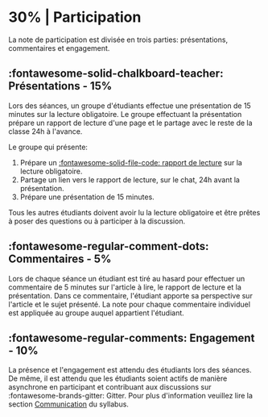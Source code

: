 # 30% | Participation
La note de participation est divisée en trois parties: présentations, commentaires et engagement.

## **:fontawesome-solid-chalkboard-teacher: Présentations - 15%**
Lors des séances, un groupe d'étudiants effectue une présentation de 15 minutes sur la lecture obligatoire. Le groupe effectuant la présentation prépare un rapport de lecture d'une page et le partage avec le reste de la classe 24h à l'avance.

Le groupe qui présente:

1. Prépare un [:fontawesome-solid-file-code: rapport de lecture](https://colab.research.google.com/github/mickaeltemporao/mdss-materials/blob/main/rapport-de-lecture.ipynb) sur la lecture obligatoire.
2. Partage un lien vers le rapport de lecture, sur le chat, 24h avant la présentation.
3. Prépare une présentation de 15 minutes.

Tous les autres étudiants doivent avoir lu la lecture obligatoire et être prêtes à poser des questions ou à participer à la discussion.

## **:fontawesome-regular-comment-dots: Commentaires - 5%**
Lors de chaque séance un étudiant est tiré au hasard pour effectuer un commentaire de 5 minutes sur l'article à lire, le rapport de lecture et la présentation. Dans ce commentaire, l'étudiant apporte sa perspective sur l'article et le sujet présenté. La note pour chaque commentaire individuel est appliquée au groupe auquel appartient l'étudiant.

## **:fontawesome-regular-comments: Engagement - 10%**
La présence et l'engagement est attendu des étudiants lors des séances. De même, il est attendu que les étudiants soient actifs de manière asynchrone en participant et contribuant aux discussions sur :fontawesome-brands-gitter: Gitter. Pour plus d'information veuillez lire la section [Communication](../../#communication) du syllabus.

